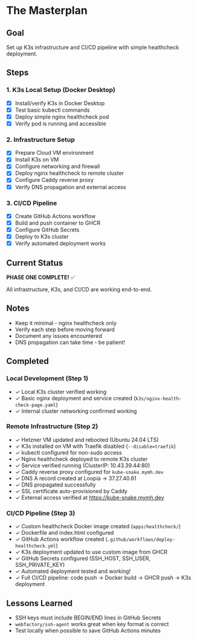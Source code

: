 # The Masterplan

## Goal
Set up K3s infrastructure and CI/CD pipeline with simple healthcheck deployment.

## Steps

### 1. K3s Local Setup (Docker Desktop)
- [x] Install/verify K3s in Docker Desktop
- [x] Test basic kubectl commands
- [x] Deploy simple nginx healthcheck pod
- [x] Verify pod is running and accessible

### 2. Infrastructure Setup
- [x] Prepare Cloud VM environment
- [x] Install K3s on VM
- [x] Configure networking and firewall
- [x] Deploy nginx healthcheck to remote cluster
- [x] Configure Caddy reverse proxy
- [x] Verify DNS propagation and external access

### 3. CI/CD Pipeline
- [x] Create GitHub Actions workflow
- [x] Build and push container to GHCR
- [x] Configure GitHub Secrets
- [x] Deploy to K3s cluster
- [x] Verify automated deployment works

## Current Status
**PHASE ONE COMPLETE!** ✅

All infrastructure, K3s, and CI/CD are working end-to-end.

## Notes
- Keep it minimal - nginx healthcheck only
- Verify each step before moving forward
- Document any issues encountered
- DNS propagation can take time - be patient!

## Completed
### Local Development (Step 1)
- ✓ Local K3s cluster verified working
- ✓ Basic nginx deployment and service created (`k3s/nginx-health-check-page.yaml`)
- ✓ Internal cluster networking confirmed working

### Remote Infrastructure (Step 2)
- ✓ Hetzner VM updated and rebooted (Ubuntu 24.04 LTS)
- ✓ K3s installed on VM with Traefik disabled (`--disable=traefik`)
- ✓ kubectl configured for non-sudo access
- ✓ Nginx healthcheck deployed to remote K3s cluster
- ✓ Service verified running (ClusterIP: 10.43.39.44:80)
- ✓ Caddy reverse proxy configured for `kube-snake.mymh.dev`
- ✓ DNS A record created at Loopia → 37.27.40.61
- ✓ DNS propagated successfully
- ✓ SSL certificate auto-provisioned by Caddy
- ✓ External access verified at https://kube-snake.mymh.dev

### CI/CD Pipeline (Step 3)
- ✓ Custom healthcheck Docker image created (`apps/healthcheck/`)
- ✓ Dockerfile and index.html configured
- ✓ GitHub Actions workflow created (`.github/workflows/deploy-healthcheck.yml`)
- ✓ K3s deployment updated to use custom image from GHCR
- ✓ GitHub Secrets configured (SSH_HOST, SSH_USER, SSH_PRIVATE_KEY)
- ✓ Automated deployment tested and working!
- ✓ Full CI/CD pipeline: code push → Docker build → GHCR push → K3s deployment

## Lessons Learned
- SSH keys must include BEGIN/END lines in GitHub Secrets
- `webfactory/ssh-agent` works great when key format is correct
- Test locally when possible to save GitHub Actions minutes 
